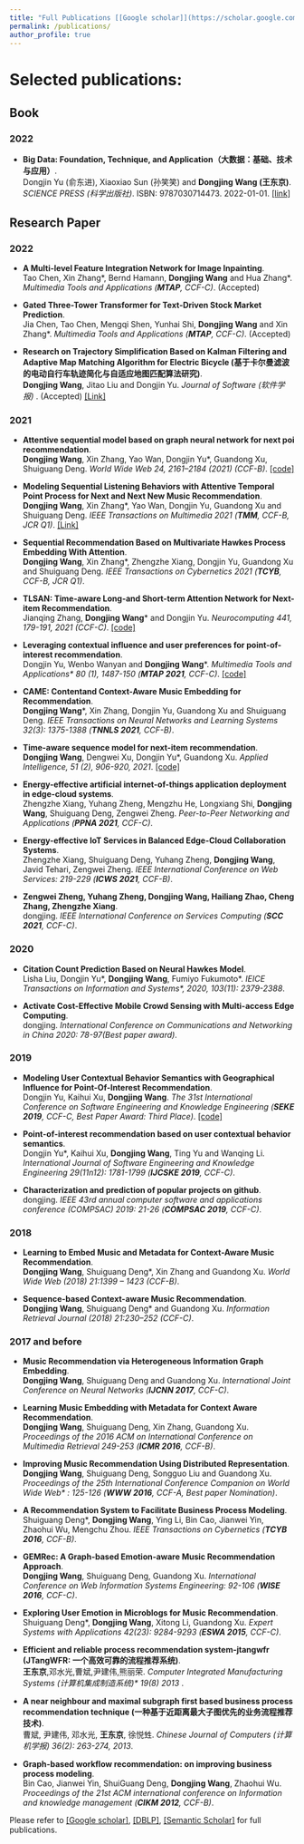 ```yaml
---
title: "Full Publications [[Google scholar]](https://scholar.google.com/citations?user=D1_RC_kAAAAJ&hl=zh-CN), [[DBLP]](https://dblp.org/pid/121/4337.html), [[Semantic Scholar]](https://www.semanticscholar.org/author/2940191)"
permalink: /publications/
author_profile: true
---
```

<!--上述代码必须从第一行开始-->

# Selected publications:

## Book
### 2022
* <b>Big Data: Foundation, Technique, and Application（大数据：基础、技术与应用）</b>. 
<br> Dongjin Yu (俞东进), Xiaoxiao Sun (孙笑笑) and <b>Dongjing Wang (王东京)</b>. <i>SCIENCE PRESS (科学出版社)</i>. ISBN: 9787030714473. 2022-01-01. [[link]](https://item.jd.com/13621500.html) <br>


## Research Paper
### 2022
* <b>A Multi-level Feature Integration Network for Image Inpainting</b>. 
<br> Tao Chen, Xin Zhang\*, Bernd Hamann, <b>Dongjing Wang</b> and Hua Zhang\*. <i>Multimedia Tools and Applications (**MTAP**, CCF-C)</i>. (Accepted) <br>

* <b>Gated Three-Tower Transformer for Text-Driven Stock Market Prediction</b>. 
<br> Jia Chen, Tao Chen, Mengqi Shen, Yunhai Shi, <b>Dongjing Wang</b> and Xin Zhang\*. <i>Multimedia Tools and Applications (**MTAP**, CCF-C)</i>. (Accepted) <br>

* <b>Research on Trajectory Simplification Based on Kalman Filtering and Adaptive Map Matching Algorithm for Electric Bicycle (基于卡尔曼滤波的电动自行车轨迹简化与自适应地图匹配算法研究)</b>. 
<br> <b>Dongjing Wang</b>, Jitao Liu and Dongjin Yu. <i>Journal of Software (软件学报) </i>. (Accepted)
[[Link]](http://www.jos.org.cn/jos/article/abstract/La006) <br>


### 2021
* <b>Attentive sequential model based on graph neural network for next poi recommendation</b>. 
<br> <b>Dongjing Wang</b>, Xin Zhang, Yao Wan, Dongjin Yu\*, Guandong Xu, Shuiguang Deng. <i> World Wide Web 24, 2161–2184 (2021) (CCF-B)</i>. [[code]](https://github.com/HduDBSI/ASGNN) <br>

* <b>Modeling Sequential Listening Behaviors with Attentive Temporal Point Process for Next and Next New Music Recommendation</b>. 
<br> <b>Dongjing Wang</b>, Xin Zhang\*, Yao Wan, Dongjin Yu, Guandong Xu and Shuiguang Deng. <i>IEEE Transactions on Multimedia 2021 (**TMM**, CCF-B, JCR Q1)</i>. [[Link]](https://doi.org/10.1109/TMM.2021.3114545) <br>

* <b>Sequential Recommendation Based on Multivariate Hawkes Process Embedding With Attention</b>. 
<br> <b>Dongjing Wang</b>, Xin Zhang\*, Zhengzhe Xiang, Dongjin Yu, Guandong Xu and Shuiguang Deng. <i>IEEE Transactions on Cybernetics 2021 (**TCYB**, CCF-B, JCR Q1)</i>. <br>

* <b>TLSAN: Time-aware Long-and Short-term Attention Network for Next-item Recommendation</b>. 
<br> Jianqing Zhang, <b> Dongjing Wang</b>\* and Dongjin Yu. <i>Neurocomputing 441, 179-191, 2021 (CCF-C)</i>. [[code]](https://github.com/TsingZ0/TLSAN) <br>


* <b>Leveraging contextual influence and user preferences for point-of-interest recommendation</b>. 
<br>  Dongjin Yu, Wenbo Wanyan and <b> Dongjing Wang</b>\*. <i>Multimedia Tools and Applications* 80 (1), 1487-150 (**MTAP 2021**, CCF-C)</i>. [[code]](http://dbsi.hdu.edu.cn/CPAM/) <br>

* <b>CAME: Contentand Context-Aware Music Embedding for Recommendation</b>. 
<br> <b>Dongjing Wang</b>\*, Xin Zhang, Dongjin Yu, Guandong Xu and Shuiguang Deng. <i>IEEE Transactions on Neural Networks and Learning Systems 32(3): 1375-1388 (**TNNLS 2021**, CCF-B)</i>.  <br>

* <b> Time-aware sequence model for next-item recommendation</b>. 
<br> <b> Dongjing Wang</b>, Dengwei Xu, Dongjin Yu\*, Guandong Xu. <i>Applied Intelligence, 51 (2), 906-920, 2021</i>.  [[code]](https://github.com/vallzey/IDLSTM) <br>

* <b> Energy-effective artificial internet-of-things application deployment in edge-cloud systems</b>. 
<br> Zhengzhe Xiang, Yuhang Zheng, Mengzhu He, Longxiang Shi, <b>Dongjing Wang</b>, Shuiguang Deng, Zengwei Zheng. <i>Peer-to-Peer Networking and Applications (**PPNA 2021**, CCF-C)</i>.  <br>

* <b> Energy-effective IoT Services in Balanced Edge-Cloud Collaboration Systems</b>. 
<br> Zhengzhe Xiang, Shuiguang Deng, Yuhang Zheng, <b>Dongjing Wang</b>, Javid Tehari, Zengwei Zheng. <i> IEEE International Conference on Web Services: 219-229 (**ICWS 2021**, CCF-B)</i>.  <br>

* <b> Zengwei Zheng, Yuhang Zheng, <b>Dongjing Wang</b>, Hailiang Zhao, Cheng Zhang, Zhengzhe Xiang</b>. 
<br> dongjing. <i>IEEE International Conference on Services Computing (**SCC 2021**, CCF-C)</i>.  <br>

### 2020

* <b> Citation Count Prediction Based on Neural Hawkes Model</b>. 
<br> Lisha Liu, Dongjin Yu\*, <b> Dongjing Wang</b>, Fumiyo Fukumoto\*. <i>IEICE Transactions on Information and Systems*, 2020, 103(11): 2379-2388</i>.  <br>

* <b> Activate Cost-Effective Mobile Crowd Sensing with Multi-access Edge Computing</b>. 
<br> dongjing. <i>International Conference on Communications and Networking in China 2020: 78-97(Best paper award)</i>.  <br>



### 2019

* <b> Modeling User Contextual Behavior Semantics with Geographical Influence for Point-Of-Interest Recommendation</b>. 
<br> Dongjin Yu, Kaihui Xu, <b> Dongjing Wang</b>. <i>The 31st International Conference on Software Engineering and Knowledge Engineering (**SEKE 2019**, CCF-C, Best Paper Award: Third Place)</i>. [[code]](https://github.com/Skyexu/HeteGeoRankRec) <br>


* <b> Point-of-interest recommendation based on user contextual behavior semantics</b>. 
<br> Dongjin Yu\*, Kaihui Xu, <b>Dongjing Wang</b>, Ting Yu and Wanqing Li. <i>International Journal of Software Engineering and Knowledge Engineering 29(11n12): 1781-1799 (**IJCSKE 2019**, CCF-C)</i>.  <br>


* <b> Characterization and prediction of popular projects on github</b>. 
<br> dongjing. <i>IEEE 43rd annual computer software and applications conference (COMPSAC) 2019: 21-26 (**COMPSAC 2019**, CCF-C)</i>.  <br>

### 2018 

* <b> Learning to Embed Music and Metadata for Context-Aware Music Recommendation</b>. 
<br> <b>Dongjing Wang</b>, Shuiguang Deng\*, Xin Zhang and Guandong Xu. <i>World Wide Web (2018) 21:1399 – 1423 (CCF-B)</i>.  <br>

* <b> Sequence-based Context-aware Music Recommendation</b>. 
<br> <b>Dongjing Wang</b>, Shuiguang Deng\* and Guandong Xu. <i>Information Retrieval Journal (2018) 21:230–252 (CCF-C)</i>.  <br>



### 2017 and before

* <b> Music Recommendation via Heterogeneous Information Graph Embedding</b>. 
<br> <b>Dongjing Wang</b>, Shuiguang Deng and Guandong Xu. <i> International Joint Conference on Neural Networks (**IJCNN 2017**, CCF-C)</i>.  <br>


* <b> Learning Music Embedding with Metadata for Context Aware Recommendation</b>. 
<br> <b>Dongjing Wang</b>, Shuiguang Deng, Xin Zhang, Guandong Xu. <i> Proceedings of the 2016 ACM on International Conference on Multimedia Retrieval 249-253 (**ICMR 2016**, CCF-B)</i>.  <br>


* <b> Improving Music Recommendation Using Distributed Representation</b>. 
<br> <b>Dongjing Wang</b>, Shuiguang Deng, Songguo Liu and Guandong Xu. <i>Proceedings of the 25th International Conference Companion on World Wide Web* : 125-126 (**WWW 2016**, CCF-A, Best paper Nomination)</i>.  <br>

* <b> A Recommendation System to Facilitate Business Process Modeling</b>. 
<br> Shuiguang Deng\*, <b>Dongjing Wang</b>, Ying Li, Bin Cao, Jianwei Yin, Zhaohui Wu, Mengchu Zhou. <i>IEEE Transactions on Cybernetics (**TCYB 2016**, CCF-B)</i>.  <br>

* <b> GEMRec: A Graph-based Emotion-aware Music Recommendation Approach</b>. 
<br> <b>Dongjing Wang</b>, Shuiguang Deng, Guandong Xu. <i>International Conference on Web Information Systems Engineering: 92-106 (**WISE 2016**, CCF-C)</i>.  <br>

* <b> Exploring User Emotion in Microblogs for Music Recommendation</b>. 
<br> Shuiguang Deng\*, <b>Dongjing Wang</b>, Xitong Li, Guandong Xu. <i>Expert Systems with Applications 42(23): 9284-9293 (**ESWA 2015**, CCF-C)</i>.  <br>

* <b> Efficient and reliable process recommendation system-jtangwfr (JTangWFR: 一个高效可靠的流程推荐系统)</b>. 
<br> <b>王东京</b>,邓水光,曹斌,尹建伟,熊丽荣. <i>Computer Integrated Manufacturing Systems (计算机集成制造系统)* 19(8) 2013 </i>.  <br>

* <b> A near neighbour and maximal subgraph first based business process recommendation technique (一种基于近距离最大子图优先的业务流程推荐技术)</b>. 
<br> 曹斌, 尹建伟, 邓水光, <b>王东京</b>, 徐悦甡. <i>Chinese Journal of Computers (计算机学报) 36(2): 263-274, 2013</i>.  <br>

* <b> Graph-based workflow recommendation: on improving business process modeling</b>. 
<br> Bin Cao, Jianwei Yin, ShuiGuang Deng, <b>Dongjing Wang</b>, Zhaohui Wu. <i>Proceedings of the 21st ACM international conference on Information and knowledge management (**CIKM 2012**, CCF-B)</i>.  <br>




Please refer to [[Google scholar]](https://scholar.google.com/citations?user=D1_RC_kAAAAJ&hl=zh-CN), [[DBLP]](https://dblp.org/pid/121/4337.html), [[Semantic Scholar]](https://www.semanticscholar.org/author/2940191) for full publications.

<!-- refer to https://yubowen-ph.github.io/publications/-->
